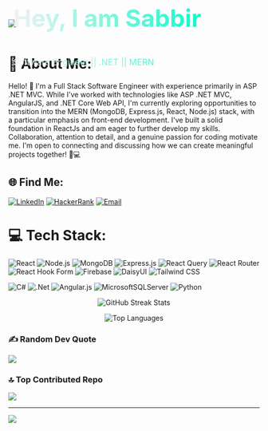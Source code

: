 <div style="position: relative">
<img src="https://github.com/Anmol-Baranwal/Cool-GIFs-For-GitHub/assets/74038190/80728820-e06b-4f96-9c9e-9df46f0cc0a5" width="full">
<div style="position: absolute; top: 50%; left: 2%; transform: translateY(-50%); color: white;">
    <p style="background: linear-gradient(to right, #F2F2F2, #10F9CB);background-clip: text;-webkit-background-clip: text;color: transparent; font-weight: bold; font-size: 5vw; text-align: left;">Hey, I am Sabbir</p>
    <p style="background: linear-gradient(to right, #F2F2F2, #10F9CB);background-clip: text;-webkit-background-clip: text;color: transparent; font-size: 1.8vw; text-align: left;">Software Engineer || .NET || MERN</p>
  </div>
<br><br></div>

# 💫 About Me:

Hello! 👋 I'm a Full Stack Software Engineer with experience primarily in ASP .NET MVC. While I've worked with technologies like ASP .NET MVC, AngularJS, and .NET Core Web API, I'm currently exploring opportunities to transition into the MERN (MongoDB, Express.js, React, Node.js) stack, with a particular emphasis on front-end development. I've built a solid foundation in ReactJs and am eager to further develop my skills. Collaboration, attention to detail, and a genuine passion for coding motivate me. I'm open to connecting and discussing how we can create meaningful projects together! 🚀💻

## 🌐 Find Me:

[![LinkedIn](https://img.shields.io/badge/linkedin-%230077B5.svg?style=for-the-badge&logo=linkedin&logoColor=white)](https://linkedin.com/in/s-a-b-b-i-r-ahmed) [![HackerRank](https://img.shields.io/badge/-Hackerrank-2EC866?style=for-the-badge&logo=HackerRank&logoColor=white)](https://www.hackerrank.com/profile/S_a_b_b_i_R) [![Email](https://img.shields.io/badge/Email-%230078D4.svg?style=for-the-badge&logo=gmail&logoColor=white)](mailto:hello@sabbirahmed.net)
 

# 💻 Tech Stack:

![React](https://img.shields.io/badge/react-%2320232a.svg?style=for-the-badge&logo=react&logoColor=%2361DAFB) ![Node.js](https://img.shields.io/badge/node.js-6DA55F?style=for-the-badge&logo=node.js&logoColor=white) ![MongoDB](https://img.shields.io/badge/MongoDB-%234ea94b.svg?style=for-the-badge&logo=mongodb&logoColor=white) ![Express.js](https://img.shields.io/badge/express.js-%23404d59.svg?style=for-the-badge) ![React Query](https://img.shields.io/badge/-React%20Query-FF4154?style=for-the-badge&logo=react%20query&logoColor=white) ![React Router](https://img.shields.io/badge/React_Router-CA4245?style=for-the-badge&logo=react-router&logoColor=white) ![React Hook Form](https://img.shields.io/badge/React%20Hook%20Form-%23EC5990.svg?style=for-the-badge&logo=reacthookform&logoColor=white) ![Firebase](https://img.shields.io/badge/firebase-%23039BE5.svg?style=for-the-badge&logo=firebase) ![DaisyUI](https://img.shields.io/badge/daisyui-5A0EF8?style=for-the-badge&logo=daisyui&logoColor=white) ![Tailwind CSS](https://img.shields.io/badge/Tailwind%20CSS-%2338B2AC.svg?style=for-the-badge&logo=tailwind-css&logoColor=white)

![C#](https://img.shields.io/badge/c%23-%23239120.svg?style=for-the-badge&logo=c-sharp&logoColor=white) ![.Net](https://img.shields.io/badge/.NET-5C2D91?style=for-the-badge&logo=.net&logoColor=white) ![Angular.js](https://img.shields.io/badge/angular.js-%23E23237.svg?style=for-the-badge&logo=angularjs&logoColor=white) ![MicrosoftSQLServer](https://img.shields.io/badge/Microsoft%20SQL%20Server-CC2927?style=for-the-badge&logo=microsoft%20sql%20server&logoColor=white) ![Python](https://img.shields.io/badge/python-3670A0?style=for-the-badge&logo=python&logoColor=ffdd54)

<p align="center">
  <img src="https://github-readme-streak-stats.herokuapp.com/?user=S-a-b-b-i-R&theme=react&hide_border=false" alt="GitHub Streak Stats" />
</p>

<p align="center">
  <img src="https://github-readme-stats.vercel.app/api/top-langs/?username=S-a-b-b-i-R&theme=react&hide_border=false&include_all_commits=true&count_private=true&layout=compact" alt="Top Languages" />
</p>

### ✍️ Random Dev Quote

![](https://quotes-github-readme.vercel.app/api?type=horizontal&theme=radical)

### 🔝 Top Contributed Repo

![](https://github-contributor-stats.vercel.app/api?username=S-a-b-b-i-R&limit=5&theme=dark&combine_all_yearly_contributions=true)

---

[![](https://visitcount.itsvg.in/api?id=S-a-b-b-i-R&icon=0&color=0)](https://visitcount.itsvg.in)

<!-- Proudly created with GPRM ( https://gprm.itsvg.in ) -->
